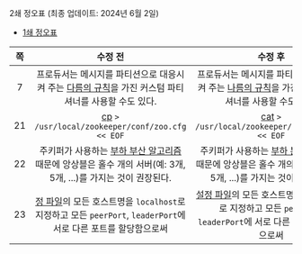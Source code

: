 2쇄 정오표 (최종 업데이트: 2024년 6월 2일)

- [1쇄 정오표](1st/)

|쪽  |수정 전                                                                   |수정 후                                                                       |
|:-:|:---------------------------------------------------------------------:|:-------------------------------------------------------------------------:|
|7|프로듀서는 메시지를 파티션으로 대응시켜 주는 <ins>다름의 규칙</ins>을 가진 커스텀 파티셔너를 사용할 수도 있다.|프로듀서는 메시지를 파티션으로 대응시켜 주는 <ins>나름의 규칙</ins>을 가진 커스텀 파티셔너를 사용할 수도 있다.|
|21|<ins>cp</ins> `> /usr/local/zookeeper/conf/zoo.cfg << EOF`|<ins>cat</ins> `> /usr/local/zookeeper/conf/zoo.cfg << EOF`|
|22|주키퍼가 사용하는 <ins>부하 부산 알고리즘</ins> 때문에 앙상블은 홀수 개의 서버(예: 3개, 5개, ...)를 가지는 것이 권장된다.|주키퍼가 사용하는 <ins>부하 분산 알고리즘</ins> 때문에 앙상블은 홀수 개의 서버(예: 3개, 5개, ...)를 가지는 것이 권장된다.|
|23|<ins>정 파일</ins>의 모든 호스트명을 `localhost`로 지정하고 모든 `peerPort`, `leaderPort`에 서로 다른 포트를 할당함으로써|<ins>설정 파일</ins>의 모든 호스트명을 `localhost`로 지정하고 모든 `peerPort`, `leaderPort`에 서로 다른 포트를 할당함으로써|
